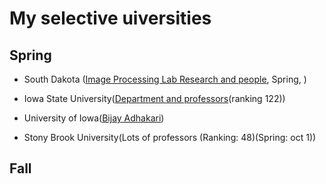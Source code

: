 # My selective uiversities

## Spring

* South Dakota ([Image Processing Lab Research and people](https://www.sdstate.edu/electrical-engineering-and-computer-science/image-processing-lab/directory), Spring, )
* Iowa State University([Department and professors](https://www.cs.iastate.edu/people/research-area/AI-ML-and-Data%20Science)(ranking 122))
* University of Iowa([Bijay Adhakari](https://homepage.divms.uiowa.edu/~badhikari/))

* Stony Brook University(Lots of professors (Ranking: 48)(Spring: oct 1))


## Fall
